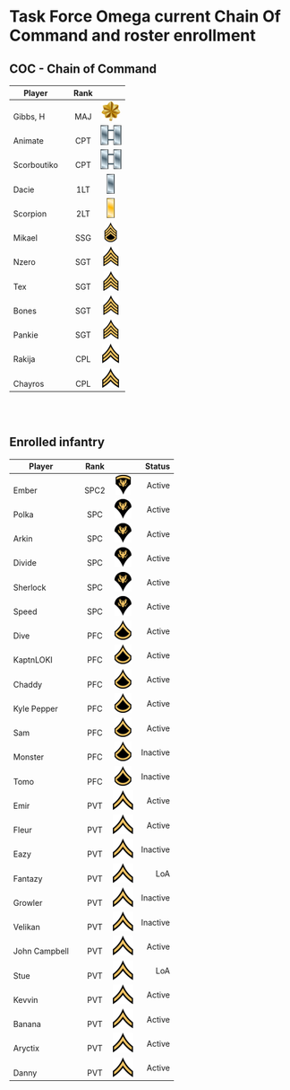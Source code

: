 # Task Force Omega current Chain Of Command and roster enrollment

## COC - Chain of Command
 
| Player           | |Rank       |                                        | 
| -                |-|:-:        | :-:                                    |
| </br>Gibbs, H    | | </br>MAJ  | ![](assets/images/Ranks/small/MAJ.png) | Active   |
| </br>Animate     | | </br>CPT  | ![](assets/images/Ranks/small/CPT.png) | Active   |
| </br>Scorboutiko | | </br>CPT  | ![](assets/images/Ranks/small/CPT.png) | Active   |
| </br>Dacie       | | </br>1LT  | ![](assets/images/Ranks/small/1LT.png) | Active   |
| </br>Scorpion    | | </br>2LT  | ![](assets/images/Ranks/small/2LT.png) | Active   |
| </br>Mikael      | | </br>SSG  | ![](assets/images/Ranks/small/SSGBlack.png) | Active   |
| </br>Nzero       | | </br>SGT  | ![](assets/images/Ranks/small/SGTBlack.png) | Active   |
| </br>Tex         | | </br>SGT  | ![](assets/images/Ranks/small/SGTBlack.png) | Active   |
| </br>Bones       | | </br>SGT  | ![](assets/images/Ranks/small/SGTBlack.png) | Active   |
| </br>Pankie      | | </br>SGT  | ![](assets/images/Ranks/small/SGTBlack.png) | LOA |
| </br>Rakija      | | </br>CPL  | ![](assets/images/Ranks/small/CPLBlack.png) | Active   |
| </br>Chayros     | | </br>CPL  | ![](assets/images/Ranks/small/CPLBlack.png) | Active   |


</br>
</br>

## Enrolled infantry

| Player             | | Rank      |                                              | Status   |
| -                  |-|:-:        | :-:                                          | -:       |
| </br>Ember         | | </br>SPC2 | ![](assets/images/Ranks/small/SPC2Black.png) | Active   |
| </br>Polka         | | </br>SPC  | ![](assets/images/Ranks/small/SPC1Black.png) | Active   |
| </br>Arkin         | | </br>SPC  | ![](assets/images/Ranks/small/SPC1Black.png) | Active   |
| </br>Divide        | | </br>SPC  | ![](assets/images/Ranks/small/SPC1Black.png) | Active   |
| </br>Sherlock      | | </br>SPC  | ![](assets/images/Ranks/small/SPC1Black.png) | Active   |
| </br>Speed         | | </br>SPC  | ![](assets/images/Ranks/small/SPC1Black.png) | Active   |
| </br>Dive          | | </br>PFC  | ![](assets/images/Ranks/small/PFCBlack.png) | Active   |
| </br>KaptnLOKI     | | </br>PFC  | ![](assets/images/Ranks/small/PFCBlack.png) | Active   |
| </br>Chaddy        | | </br>PFC  | ![](assets/images/Ranks/small/PFCBlack.png) | Active   |
| </br>Kyle Pepper   | | </br>PFC  | ![](assets/images/Ranks/small/PFCBlack.png) | Active   |
| </br>Sam           | | </br>PFC  | ![](assets/images/Ranks/small/PFCBlack.png) | Active   |
| </br>Monster       | | </br>PFC  | ![](assets/images/Ranks/small/PFCBlack.png) | Inactive |
| </br>Tomo          | | </br>PFC  | ![](assets/images/Ranks/small/PFCBlack.png) | Inactive |
| </br>Emir          | | </br>PVT  | ![](assets/images/Ranks/small/PVTBlack.png) | Active   |
| </br>Fleur         | | </br>PVT  | ![](assets/images/Ranks/small/PVTBlack.png) | Active   |
| </br>Eazy          | | </br>PVT  | ![](assets/images/Ranks/small/PVTBlack.png) | Inactive |
| </br>Fantazy       | | </br>PVT  | ![](assets/images/Ranks/small/PVTBlack.png) | LoA      |
| </br>Growler       | | </br>PVT  | ![](assets/images/Ranks/small/PVTBlack.png) | Inactive |
| </br>Velikan       | | </br>PVT  | ![](assets/images/Ranks/small/PVTBlack.png) | Inactive |
| </br>John Campbell | | </br>PVT  | ![](assets/images/Ranks/small/PVTBlack.png) | Active   |
| </br>Stue          | | </br>PVT  | ![](assets/images/Ranks/small/PVTBlack.png) | LoA      |
| </br>Kevvin        | | </br>PVT  | ![](assets/images/Ranks/small/PVTBlack.png) | Active   |
| </br>Banana        | | </br>PVT  | ![](assets/images/Ranks/small/PVTBlack.png) | Active   |
| </br>Aryctix       | | </br>PVT  | ![](assets/images/Ranks/small/PVTBlack.png) | Active   |
| </br>Danny         | | </br>PVT  | ![](assets/images/Ranks/small/PVTBlack.png) | Active   |
